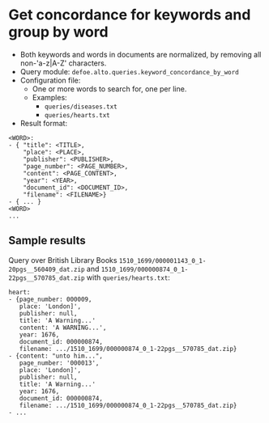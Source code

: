 # Get concordance for keywords and group by word

* Both keywords and words in documents are normalized, by removing all non-'a-z|A-Z' characters.
* Query module: `defoe.alto.queries.keyword_concordance_by_word`
* Configuration file:
  - One or more words to search for, one per line.
  - Examples:
    - `queries/diseases.txt`
    - `queries/hearts.txt`
* Result format:

```
<WORD>:
- { "title": <TITLE>,
    "place": <PLACE>,
    "publisher": <PUBLISHER>,
    "page_number": <PAGE_NUMBER>,
    "content": <PAGE_CONTENT>,
    "year": <YEAR>,
    "document_id": <DOCUMENT_ID>,
    "filename": <FILENAME>}
- { ... }
<WORD>
...
```

## Sample results

Query over British Library Books `1510_1699/000001143_0_1-20pgs__560409_dat.zip` and `1510_1699/000000874_0_1-22pgs__570785_dat.zip` with `queries/hearts.txt`:

```
heart:
- {page_number: 000009,
   place: 'London]',
   publisher: null,
   title: 'A Warning...'
   content: 'A WARNING...',
   year: 1676,
   document_id: 000000874,
   filename: .../1510_1699/000000874_0_1-22pgs__570785_dat.zip}
- {content: "unto him...",
   page_number: '000013',
   place: 'London]',
   publisher: null,
   title: 'A Warning...'
   year: 1676,
   document_id: 000000874,
   filename: .../1510_1699/000000874_0_1-22pgs__570785_dat.zip}
- ...
```
